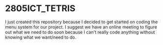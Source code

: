 # 2805ICT_TETRIS
I just created this repository because I decided to get started on coding the menu system for our project.
I suggest we have an online meeting to figure out what we need to do soon because I can't really code anything
without knowing what we want/need to do.
